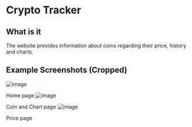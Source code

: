 # Crypto Tracker

## What is it
The website provides information about coins regarding their price, history and charts.

## Example Screenshots (Cropped)
![image](https://github.com/user-attachments/assets/43de466c-0a11-4bbb-b50e-0019cbadfd84)

Home page
![image](https://github.com/user-attachments/assets/75df3388-2ad9-48ae-8ab9-94178c483c2e)

Coin and Chart page
![image](https://github.com/user-attachments/assets/c43fc167-fe8c-48ea-aa43-f5854ff57ed0)

Price page

